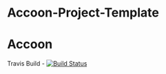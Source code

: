 # Accoon-Project-Template

# Accoon 
Travis Build - [![Build Status](https://travis-ci.org/ChathurangaSandun/Accoon-Project-Template.svg?branch=master)](https://travis-ci.org/ChathurangaSandun/Accoon-Project-Template)
